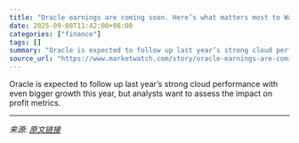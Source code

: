 ```yaml
---
title: "Oracle earnings are coming soon. Here’s what matters most to Wall Street."
date: 2025-09-08T11:42:00+08:00
categories: ["finance"]
tags: []
summary: "Oracle is expected to follow up last year’s strong cloud performance with even bigger growth this year, but analysts want to assess the impact on profit metrics."
source_url: "https://www.marketwatch.com/story/oracle-earnings-are-coming-soon-heres-what-matters-most-to-wall-street-3779c3c3?mod=mw_rss_topstories"
---
```


Oracle is expected to follow up last year’s strong cloud performance with even bigger growth this year, but analysts want to assess the impact on profit metrics.

---

*来源: [原文链接](https://www.marketwatch.com/story/oracle-earnings-are-coming-soon-heres-what-matters-most-to-wall-street-3779c3c3?mod=mw_rss_topstories)*
